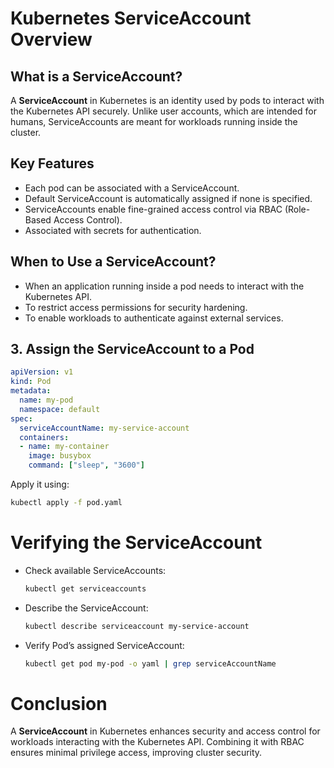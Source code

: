 # Kubernetes ServiceAccount Overview

## What is a ServiceAccount?
A **ServiceAccount** in Kubernetes is an identity used by pods to interact with the Kubernetes API securely. Unlike user accounts, which are intended for humans, ServiceAccounts are meant for workloads running inside the cluster.

## Key Features
- Each pod can be associated with a ServiceAccount.
- Default ServiceAccount is automatically assigned if none is specified.
- ServiceAccounts enable fine-grained access control via RBAC (Role-Based Access Control).
- Associated with secrets for authentication.

## When to Use a ServiceAccount?
- When an application running inside a pod needs to interact with the Kubernetes API.
- To restrict access permissions for security hardening.
- To enable workloads to authenticate against external services.


## 3. Assign the ServiceAccount to a Pod
```yaml
apiVersion: v1
kind: Pod
metadata:
  name: my-pod
  namespace: default
spec:
  serviceAccountName: my-service-account
  containers:
  - name: my-container
    image: busybox
    command: ["sleep", "3600"]
```
Apply it using:
```sh
kubectl apply -f pod.yaml
```

# Verifying the ServiceAccount
- Check available ServiceAccounts:
  ```sh
  kubectl get serviceaccounts
  ```
- Describe the ServiceAccount:
  ```sh
  kubectl describe serviceaccount my-service-account
  ```
- Verify Pod’s assigned ServiceAccount:
  ```sh
  kubectl get pod my-pod -o yaml | grep serviceAccountName
  ```

# Conclusion
A **ServiceAccount** in Kubernetes enhances security and access control for workloads interacting with the Kubernetes API. Combining it with RBAC ensures minimal privilege access, improving cluster security.

